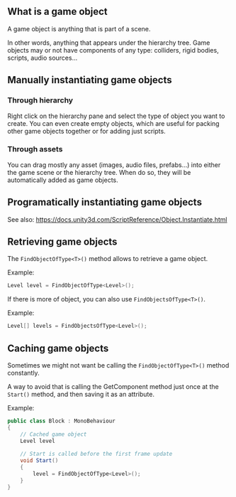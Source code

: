 ## What is a game object

A game object is anything that is part of a scene. 

In other words, anything that appears under the hierarchy tree.
Game objects may or not have components of any type: colliders, rigid bodies, scripts, audio sources...

## Manually instantiating game objects

### Through hierarchy

Right click on the hierarchy pane and select the type of object you want to create.
You can even create empty objects, which are useful for packing other game objects together or for adding just scripts.

### Through assets

You can drag mostly any asset (images, audio files, prefabs...) into either the game scene or the hierarchy tree. 
When do so, they will be automatically added as game objects.

## Programatically instantiating game objects


See also: https://docs.unity3d.com/ScriptReference/Object.Instantiate.html

## Retrieving game objects

The ``FindObjectOfType<T>()`` method allows to retrieve a game object.

Example:

```C#
Level level = FindObjectOfType<Level>();
```

If there is more of object, you can also use ``FindObjectsOfType<T>()``.

Example:

```C#
Level[] levels = FindObjectsOfType<Level>();
```

## Caching game objects

Sometimes we might not want be calling the ``FindObjectOfType<T>()`` method constantly.

A way to avoid that is calling the GetComponent method just once at the ``Start()`` method, and then saving it as an attribute.

Example:

```C#
public class Block : MonoBehaviour
{
    // Cached game object
    Level level
    
    // Start is called before the first frame update
    void Start()
    {
        level = FindObjectOfType<Level>();
    }
}
```


